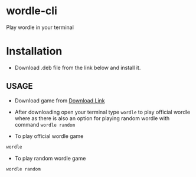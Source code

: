 # wordle-cli
Play wordle in your terminal
# Installation
* Download .deb file from the link below and install it.
## USAGE
* Download game from [Download Link](https://github.com/ashish336b/wordle-cli/releases/download/v0.0.4/wordle_v0.0.4-1_amd64.deb)
* After downloading open your terminal type ```wordle``` to play official wordle where as there is also an option for playing random wordle with command ```wordle random```

* To play official wordle game
```bash 
wordle 
```
* To play random wordle game
```bash
wordle random
```

